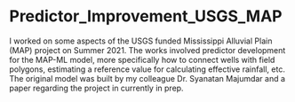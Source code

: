 # Predictor_Improvement_USGS_MAP
I worked on some aspects of the USGS funded Mississippi Alluvial Plain (MAP) project on Summer 2021. The works involved predictor development for the MAP-ML model, more specifically how to connect wells with field polygons, estimating a reference value for calculating effective rainfall, etc. The original model was built by my colleague Dr. Syanatan Majumdar and a paper regarding the project in currently in prep.

